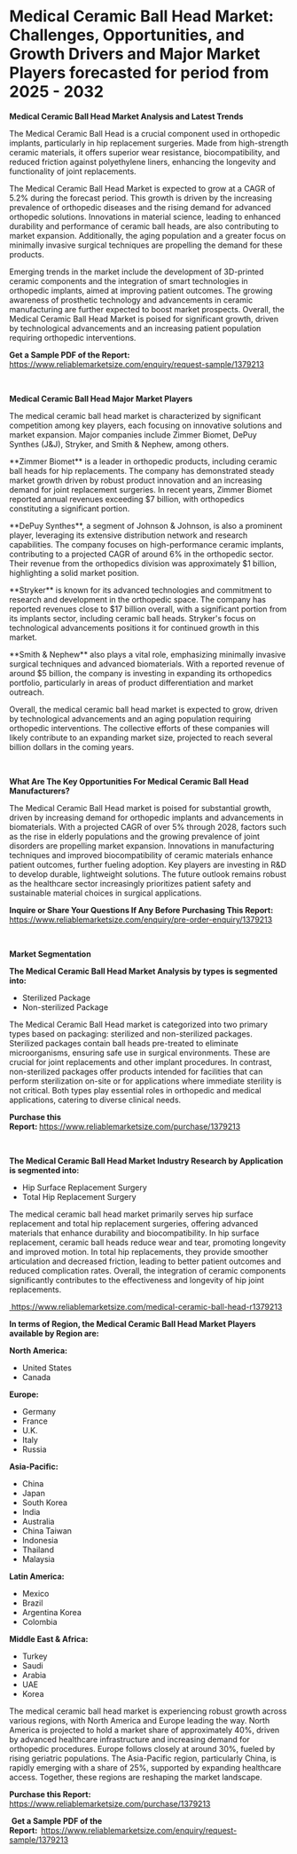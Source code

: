 <p><h1>Medical Ceramic Ball Head Market: Challenges, Opportunities, and Growth Drivers and Major Market Players forecasted for period from 2025 - 2032</h1></p><p><strong>Medical Ceramic Ball Head Market Analysis and Latest Trends</strong></p>
<p><p>The Medical Ceramic Ball Head is a crucial component used in orthopedic implants, particularly in hip replacement surgeries. Made from high-strength ceramic materials, it offers superior wear resistance, biocompatibility, and reduced friction against polyethylene liners, enhancing the longevity and functionality of joint replacements. </p><p>The Medical Ceramic Ball Head Market is expected to grow at a CAGR of 5.2% during the forecast period. This growth is driven by the increasing prevalence of orthopedic diseases and the rising demand for advanced orthopedic solutions. Innovations in material science, leading to enhanced durability and performance of ceramic ball heads, are also contributing to market expansion. Additionally, the aging population and a greater focus on minimally invasive surgical techniques are propelling the demand for these products. </p><p>Emerging trends in the market include the development of 3D-printed ceramic components and the integration of smart technologies in orthopedic implants, aimed at improving patient outcomes. The growing awareness of prosthetic technology and advancements in ceramic manufacturing are further expected to boost market prospects. Overall, the Medical Ceramic Ball Head Market is poised for significant growth, driven by technological advancements and an increasing patient population requiring orthopedic interventions.</p></p>
<p><strong>Get a Sample PDF of the Report:&nbsp;</strong> <a href="https://www.reliablemarketsize.com/enquiry/request-sample/1379213?utm_campaign=2946&utm_medium=2&utm_source=Github&utm_content=ia&utm_term=14042025&utm_id=medical-ceramic-ball-head">https://www.reliablemarketsize.com/enquiry/request-sample/1379213</a></p>
<p>&nbsp;</p>
<p><strong>Medical Ceramic Ball Head Major Market Players</strong></p>
<p><p>The medical ceramic ball head market is characterized by significant competition among key players, each focusing on innovative solutions and market expansion. Major companies include Zimmer Biomet, DePuy Synthes (J&J), Stryker, and Smith & Nephew, among others.</p><p>**Zimmer Biomet** is a leader in orthopedic products, including ceramic ball heads for hip replacements. The company has demonstrated steady market growth driven by robust product innovation and an increasing demand for joint replacement surgeries. In recent years, Zimmer Biomet reported annual revenues exceeding $7 billion, with orthopedics constituting a significant portion.</p><p>**DePuy Synthes**, a segment of Johnson & Johnson, is also a prominent player, leveraging its extensive distribution network and research capabilities. The company focuses on high-performance ceramic implants, contributing to a projected CAGR of around 6% in the orthopedic sector. Their revenue from the orthopedics division was approximately $1 billion, highlighting a solid market position.</p><p>**Stryker** is known for its advanced technologies and commitment to research and development in the orthopedic space. The company has reported revenues close to $17 billion overall, with a significant portion from its implants sector, including ceramic ball heads. Stryker's focus on technological advancements positions it for continued growth in this market.</p><p>**Smith & Nephew** also plays a vital role, emphasizing minimally invasive surgical techniques and advanced biomaterials. With a reported revenue of around $5 billion, the company is investing in expanding its orthopedics portfolio, particularly in areas of product differentiation and market outreach.</p><p>Overall, the medical ceramic ball head market is expected to grow, driven by technological advancements and an aging population requiring orthopedic interventions. The collective efforts of these companies will likely contribute to an expanding market size, projected to reach several billion dollars in the coming years.</p></p>
<p>&nbsp;</p>
<p><strong>What Are The Key Opportunities For Medical Ceramic Ball Head Manufacturers?</strong></p>
<p><p>The Medical Ceramic Ball Head market is poised for substantial growth, driven by increasing demand for orthopedic implants and advancements in biomaterials. With a projected CAGR of over 5% through 2028, factors such as the rise in elderly populations and the growing prevalence of joint disorders are propelling market expansion. Innovations in manufacturing techniques and improved biocompatibility of ceramic materials enhance patient outcomes, further fueling adoption. Key players are investing in R&D to develop durable, lightweight solutions. The future outlook remains robust as the healthcare sector increasingly prioritizes patient safety and sustainable material choices in surgical applications.</p></p>
<p><strong>Inquire or Share Your Questions If Any Before Purchasing This Report:</strong> <a href="https://www.reliablemarketsize.com/enquiry/pre-order-enquiry/1379213?utm_campaign=2946&utm_medium=2&utm_source=Github&utm_content=ia&utm_term=14042025&utm_id=medical-ceramic-ball-head">https://www.reliablemarketsize.com/enquiry/pre-order-enquiry/1379213</a></p>
<p>&nbsp;</p>
<p><strong>Market Segmentation</strong></p>
<p><strong>The Medical Ceramic Ball Head Market Analysis by types is segmented into:</strong></p>
<p><ul><li>Sterilized Package</li><li>Non-sterilized Package</li></ul></p>
<p><p>The Medical Ceramic Ball Head market is categorized into two primary types based on packaging: sterilized and non-sterilized packages. Sterilized packages contain ball heads pre-treated to eliminate microorganisms, ensuring safe use in surgical environments. These are crucial for joint replacements and other implant procedures. In contrast, non-sterilized packages offer products intended for facilities that can perform sterilization on-site or for applications where immediate sterility is not critical. Both types play essential roles in orthopedic and medical applications, catering to diverse clinical needs.</p></p>
<p><strong>Purchase this Report:&nbsp;</strong><a href="https://www.reliablemarketsize.com/purchase/1379213?utm_campaign=2946&utm_medium=2&utm_source=Github&utm_content=ia&utm_term=14042025&utm_id=medical-ceramic-ball-head">https://www.reliablemarketsize.com/purchase/1379213</a></p>
<p>&nbsp;</p>
<p><strong>The Medical Ceramic Ball Head Market Industry Research by Application is segmented into:</strong></p>
<p><ul><li>Hip Surface Replacement Surgery</li><li>Total Hip Replacement Surgery</li></ul></p>
<p><p>The medical ceramic ball head market primarily serves hip surface replacement and total hip replacement surgeries, offering advanced materials that enhance durability and biocompatibility. In hip surface replacement, ceramic ball heads reduce wear and tear, promoting longevity and improved motion. In total hip replacements, they provide smoother articulation and decreased friction, leading to better patient outcomes and reduced complication rates. Overall, the integration of ceramic components significantly contributes to the effectiveness and longevity of hip joint replacements.</p></p>
<p><a href="https://www.reliablemarketsize.com/medical-ceramic-ball-head-r1379213?utm_campaign=2946&utm_medium=2&utm_source=Github&utm_content=ia&utm_term=14042025&utm_id=medical-ceramic-ball-head">&nbsp;https://www.reliablemarketsize.com/medical-ceramic-ball-head-r1379213</a></p>
<p><strong>In terms of Region, the Medical Ceramic Ball Head Market Players available by Region are:</strong></p>
<p>
    <p> <strong> North America: </strong>
        <ul>
            <li>United States</li>
            <li>Canada</li>
        </ul>
        </p> 
    <p> <strong> Europe: </strong>
        <ul>
            <li>Germany</li>
            <li>France</li>
            <li>U.K.</li>
            <li>Italy</li>
            <li>Russia</li>
        </ul>
        </p> 
    <p> <strong> Asia-Pacific: </strong>
        <ul>
            <li>China</li>
            <li>Japan</li>
            <li>South Korea</li>
            <li>India</li>
            <li>Australia</li>
            <li>China Taiwan</li>
            <li>Indonesia</li>
            <li>Thailand</li>
            <li>Malaysia</li>
        </ul>
        </p> 
    <p> <strong> Latin America: </strong>
        <ul>
            <li>Mexico</li>
            <li>Brazil</li>
            <li>Argentina Korea</li>
            <li>Colombia</li>
        </ul>
        </p> 
    <p> <strong> Middle East & Africa: </strong>
        <ul>
            <li>Turkey</li>
            <li>Saudi</li>
            <li>Arabia</li>
            <li>UAE</li>
            <li>Korea</li>
        </ul>
    </p>
    </p>
<p><p>The medical ceramic ball head market is experiencing robust growth across various regions, with North America and Europe leading the way. North America is projected to hold a market share of approximately 40%, driven by advanced healthcare infrastructure and increasing demand for orthopedic procedures. Europe follows closely at around 30%, fueled by rising geriatric populations. The Asia-Pacific region, particularly China, is rapidly emerging with a share of 25%, supported by expanding healthcare access. Together, these regions are reshaping the market landscape.</p></p>
<p><strong>Purchase this Report: </strong><a href="https://www.reliablemarketsize.com/purchase/1379213?utm_campaign=2946&utm_medium=2&utm_source=Github&utm_content=ia&utm_term=14042025&utm_id=medical-ceramic-ball-head">https://www.reliablemarketsize.com/purchase/1379213</a></p>
<p>&nbsp;<strong>Get a Sample PDF of the Report:&nbsp;&nbsp;</strong><a href="https://www.reliablemarketsize.com/enquiry/request-sample/1379213?utm_campaign=2946&utm_medium=2&utm_source=Github&utm_content=ia&utm_term=14042025&utm_id=medical-ceramic-ball-head">https://www.reliablemarketsize.com/enquiry/request-sample/1379213</a></p>
<p><strong></strong></p>
<p><p></p><p></p><p></p></p>